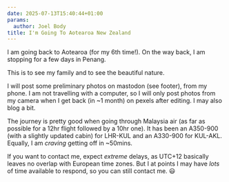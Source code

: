 ```yaml
---
date: 2025-07-13T15:40:44+01:00
params:
  author: Joel Body
title: I'm Going To Aotearoa New Zealand
---
```



I am going back to Aotearoa (for my 6th time!). On the way back, I am stopping for a few days in Penang. 

This is to see my family and to see the beautiful nature. 
  
I will post some preliminary photos on mastodon (see footer), from my phone. I am not travelling with a computer, so I will only post photos from my camera when I get back (in ~1 month) on pexels after editing. I may also blog a bit. 
  
The journey is pretty good when going through Malaysia air (as far as possible for a 12hr flight followed by a 10hr one). It has been an A350-900 (with a slightly updated cabin) for LHR-KUL and an A330-900 for KUL-AKL. Equally, I am *craving* getting off in ~50mins.   
  
If you want to contact me, expect *extreme* delays, as UTC+12 basically leaves no overlap with European time zones. But I at points I may have *lots* of time available to respond, so you can still contact me. 😃 
 
